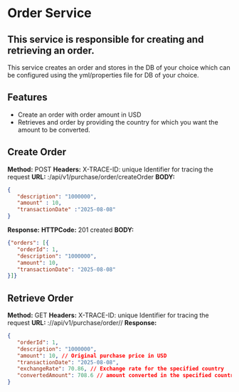 # Order Service
## This service is responsible for creating and retrieving an order. 

This service creates an order and stores in the DB of your choice which can be configured using the yml/properties file for DB of your choice.
## Features

- Create an order with order amount in USD
- Retrieves and order by providing the country for which you want the amount to be converted.

## Create Order
**Method:** POST
**Headers:** X-TRACE-ID: unique Identifier for tracing the request
**URL:** <host>:<port>/api/v1/purchase/order/createOrder
**BODY:**
```json
{
   "description": "1000000",
   "amount" : 10, 
   "transactionDate" :"2025-08-08"
}
```
**Response:**
**HTTPCode:** 201 created
**BODY:**
```json
{"orders": [{
   "orderId": 1,
   "description": "1000000",
   "amount": 10,
   "transactionDate": "2025-08-08"
}]}
```

## Retrieve Order
**Method:** GET
**Headers:** X-TRACE-ID: unique Identifier for tracing the request
**URL:** <host>:<port>//api/v1/purchase/order/<orderId>/<Country>
**Response:**
```json
{
   "orderId": 1,
   "description": "1000000",
   "amount": 10, // Original purchase price in USD
   "transactionDate": "2025-08-08",
   "exchangeRate": 70.86, // Exchange rate for the specified country
   "convertedAmount": 708.6 // amount converted in the specified country currency
}
```
